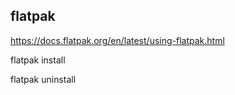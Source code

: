 ## flatpak
https://docs.flatpak.org/en/latest/using-flatpak.html

flatpak install

flatpak uninstall
